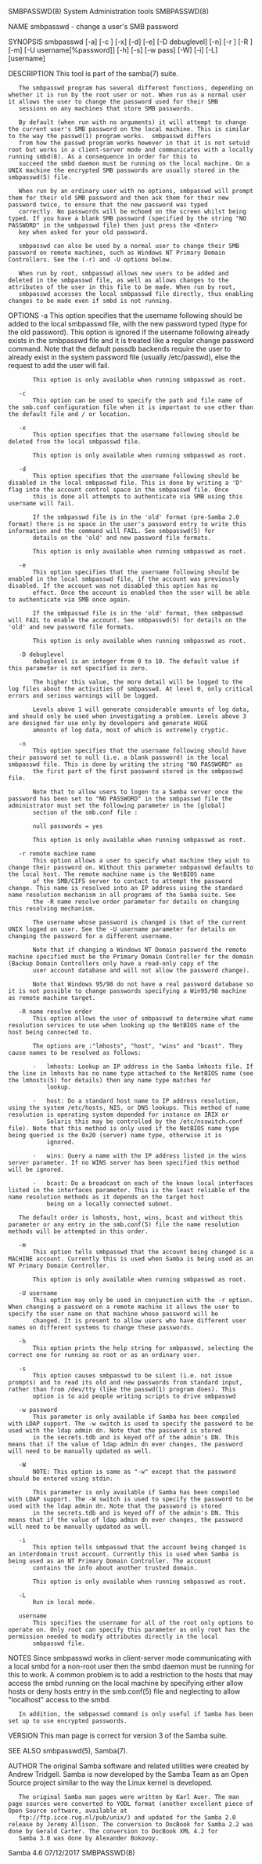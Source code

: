 SMBPASSWD(8)                                                                             System Administration tools                                                                             SMBPASSWD(8)



NAME
       smbpasswd - change a user's SMB password

SYNOPSIS
       smbpasswd [-a] [-c <config file>] [-x] [-d] [-e] [-D debuglevel] [-n] [-r <remote machine>] [-R <name resolve order>] [-m] [-U username[%password]] [-h] [-s] [-w pass] [-W] [-i] [-L] [username]

DESCRIPTION
       This tool is part of the samba(7) suite.

       The smbpasswd program has several different functions, depending on whether it is run by the root user or not. When run as a normal user it allows the user to change the password used for their SMB
       sessions on any machines that store SMB passwords.

       By default (when run with no arguments) it will attempt to change the current user's SMB password on the local machine. This is similar to the way the passwd(1) program works.  smbpasswd differs
       from how the passwd program works however in that it is not setuid root but works in a client-server mode and communicates with a locally running smbd(8). As a consequence in order for this to
       succeed the smbd daemon must be running on the local machine. On a UNIX machine the encrypted SMB passwords are usually stored in the smbpasswd(5) file.

       When run by an ordinary user with no options, smbpasswd will prompt them for their old SMB password and then ask them for their new password twice, to ensure that the new password was typed
       correctly. No passwords will be echoed on the screen whilst being typed. If you have a blank SMB password (specified by the string "NO PASSWORD" in the smbpasswd file) then just press the <Enter>
       key when asked for your old password.

       smbpasswd can also be used by a normal user to change their SMB password on remote machines, such as Windows NT Primary Domain Controllers. See the (-r) and -U options below.

       When run by root, smbpasswd allows new users to be added and deleted in the smbpasswd file, as well as allows changes to the attributes of the user in this file to be made. When run by root,
       smbpasswd accesses the local smbpasswd file directly, thus enabling changes to be made even if smbd is not running.

OPTIONS
       -a
           This option specifies that the username following should be added to the local smbpasswd file, with the new password typed (type <Enter> for the old password). This option is ignored if the
           username following already exists in the smbpasswd file and it is treated like a regular change password command. Note that the default passdb backends require the user to already exist in the
           system password file (usually /etc/passwd), else the request to add the user will fail.

           This option is only available when running smbpasswd as root.

       -c
           This option can be used to specify the path and file name of the smb.conf configuration file when it is important to use other than the default file and / or location.

       -x
           This option specifies that the username following should be deleted from the local smbpasswd file.

           This option is only available when running smbpasswd as root.

       -d
           This option specifies that the username following should be disabled in the local smbpasswd file. This is done by writing a 'D' flag into the account control space in the smbpasswd file. Once
           this is done all attempts to authenticate via SMB using this username will fail.

           If the smbpasswd file is in the 'old' format (pre-Samba 2.0 format) there is no space in the user's password entry to write this information and the command will FAIL. See smbpasswd(5) for
           details on the 'old' and new password file formats.

           This option is only available when running smbpasswd as root.

       -e
           This option specifies that the username following should be enabled in the local smbpasswd file, if the account was previously disabled. If the account was not disabled this option has no
           effect. Once the account is enabled then the user will be able to authenticate via SMB once again.

           If the smbpasswd file is in the 'old' format, then smbpasswd will FAIL to enable the account. See smbpasswd(5) for details on the 'old' and new password file formats.

           This option is only available when running smbpasswd as root.

       -D debuglevel
           debuglevel is an integer from 0 to 10. The default value if this parameter is not specified is zero.

           The higher this value, the more detail will be logged to the log files about the activities of smbpasswd. At level 0, only critical errors and serious warnings will be logged.

           Levels above 1 will generate considerable amounts of log data, and should only be used when investigating a problem. Levels above 3 are designed for use only by developers and generate HUGE
           amounts of log data, most of which is extremely cryptic.

       -n
           This option specifies that the username following should have their password set to null (i.e. a blank password) in the local smbpasswd file. This is done by writing the string "NO PASSWORD" as
           the first part of the first password stored in the smbpasswd file.

           Note that to allow users to logon to a Samba server once the password has been set to "NO PASSWORD" in the smbpasswd file the administrator must set the following parameter in the [global]
           section of the smb.conf file :

           null passwords = yes

           This option is only available when running smbpasswd as root.

       -r remote machine name
           This option allows a user to specify what machine they wish to change their password on. Without this parameter smbpasswd defaults to the local host. The remote machine name is the NetBIOS name
           of the SMB/CIFS server to contact to attempt the password change. This name is resolved into an IP address using the standard name resolution mechanism in all programs of the Samba suite. See
           the -R name resolve order parameter for details on changing this resolving mechanism.

           The username whose password is changed is that of the current UNIX logged on user. See the -U username parameter for details on changing the password for a different username.

           Note that if changing a Windows NT Domain password the remote machine specified must be the Primary Domain Controller for the domain (Backup Domain Controllers only have a read-only copy of the
           user account database and will not allow the password change).

           Note that Windows 95/98 do not have a real password database so it is not possible to change passwords specifying a Win95/98 machine as remote machine target.

       -R name resolve order
           This option allows the user of smbpasswd to determine what name resolution services to use when looking up the NetBIOS name of the host being connected to.

           The options are :"lmhosts", "host", "wins" and "bcast". They cause names to be resolved as follows:

           ·   lmhosts: Lookup an IP address in the Samba lmhosts file. If the line in lmhosts has no name type attached to the NetBIOS name (see the lmhosts(5) for details) then any name type matches for
               lookup.

           ·   host: Do a standard host name to IP address resolution, using the system /etc/hosts, NIS, or DNS lookups. This method of name resolution is operating system depended for instance on IRIX or
               Solaris this may be controlled by the /etc/nsswitch.conf file). Note that this method is only used if the NetBIOS name type being queried is the 0x20 (server) name type, otherwise it is
               ignored.

           ·   wins: Query a name with the IP address listed in the wins server parameter. If no WINS server has been specified this method will be ignored.

           ·   bcast: Do a broadcast on each of the known local interfaces listed in the interfaces parameter. This is the least reliable of the name resolution methods as it depends on the target host
               being on a locally connected subnet.

       The default order is lmhosts, host, wins, bcast and without this parameter or any entry in the smb.conf(5) file the name resolution methods will be attempted in this order.

       -m
           This option tells smbpasswd that the account being changed is a MACHINE account. Currently this is used when Samba is being used as an NT Primary Domain Controller.

           This option is only available when running smbpasswd as root.

       -U username
           This option may only be used in conjunction with the -r option. When changing a password on a remote machine it allows the user to specify the user name on that machine whose password will be
           changed. It is present to allow users who have different user names on different systems to change these passwords.

       -h
           This option prints the help string for smbpasswd, selecting the correct one for running as root or as an ordinary user.

       -s
           This option causes smbpasswd to be silent (i.e. not issue prompts) and to read its old and new passwords from standard input, rather than from /dev/tty (like the passwd(1) program does). This
           option is to aid people writing scripts to drive smbpasswd

       -w password
           This parameter is only available if Samba has been compiled with LDAP support. The -w switch is used to specify the password to be used with the ldap admin dn. Note that the password is stored
           in the secrets.tdb and is keyed off of the admin's DN. This means that if the value of ldap admin dn ever changes, the password will need to be manually updated as well.

       -W
           NOTE: This option is same as "-w" except that the password should be entered using stdin.

           This parameter is only available if Samba has been compiled with LDAP support. The -W switch is used to specify the password to be used with the ldap admin dn. Note that the password is stored
           in the secrets.tdb and is keyed off of the admin's DN. This means that if the value of ldap admin dn ever changes, the password will need to be manually updated as well.

       -i
           This option tells smbpasswd that the account being changed is an interdomain trust account. Currently this is used when Samba is being used as an NT Primary Domain Controller. The account
           contains the info about another trusted domain.

           This option is only available when running smbpasswd as root.

       -L
           Run in local mode.

       username
           This specifies the username for all of the root only options to operate on. Only root can specify this parameter as only root has the permission needed to modify attributes directly in the local
           smbpasswd file.

NOTES
       Since smbpasswd works in client-server mode communicating with a local smbd for a non-root user then the smbd daemon must be running for this to work. A common problem is to add a restriction to the
       hosts that may access the smbd running on the local machine by specifying either allow hosts or deny hosts entry in the smb.conf(5) file and neglecting to allow "localhost" access to the smbd.

       In addition, the smbpasswd command is only useful if Samba has been set up to use encrypted passwords.

VERSION
       This man page is correct for version 3 of the Samba suite.

SEE ALSO
       smbpasswd(5), Samba(7).

AUTHOR
       The original Samba software and related utilities were created by Andrew Tridgell. Samba is now developed by the Samba Team as an Open Source project similar to the way the Linux kernel is
       developed.

       The original Samba man pages were written by Karl Auer. The man page sources were converted to YODL format (another excellent piece of Open Source software, available at
       ftp://ftp.icce.rug.nl/pub/unix/) and updated for the Samba 2.0 release by Jeremy Allison. The conversion to DocBook for Samba 2.2 was done by Gerald Carter. The conversion to DocBook XML 4.2 for
       Samba 3.0 was done by Alexander Bokovoy.



Samba 4.6                                                                                         07/12/2017                                                                                     SMBPASSWD(8)
